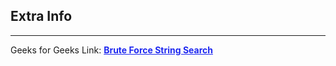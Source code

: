 
<style>
a:link {
    color: #1e28f0;
}
a:visited{
    color: #3c1478;
}
a:hover{
    color: #1e288c;
}
</style>

## Extra Info

-----

Geeks for Geeks Link: [**Brute Force String Search**][G4GLink]


[G4GLink]: https://www.geeksforgeeks.org/naive-algorithm-for-pattern-searching/
